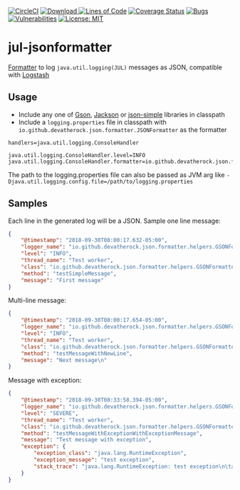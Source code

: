 [![CircleCI](https://img.shields.io/circleci/project/github/devatherock/jul-jsonformatter/master.svg)](https://circleci.com/gh/devaprasadh/jul-jsonformatter)
[![Download](https://api.bintray.com/packages/devatherock/jul-jsonformatter/jul-jsonformatter/images/download.svg) ](https://bintray.com/devatherock/jul-jsonformatter/jul-jsonformatter/_latestVersion)
[![Lines of Code](https://sonarcloud.io/api/project_badges/measure?project=jul-jsonformatter&metric=ncloc)](https://sonarcloud.io/dashboard?id=jul-jsonformatter)
[![Coverage Status](https://coveralls.io/repos/github/devaprasadh/jul-jsonformatter/badge.svg?branch=master)](https://coveralls.io/github/devaprasadh/jul-jsonformatter?branch=master)
[![Bugs](https://sonarcloud.io/api/project_badges/measure?project=jul-jsonformatter&metric=bugs)](https://sonarcloud.io/dashboard?id=jul-jsonformatter)
[![Vulnerabilities](https://sonarcloud.io/api/project_badges/measure?project=jul-jsonformatter&metric=vulnerabilities)](https://sonarcloud.io/dashboard?id=jul-jsonformatter)
[![License: MIT](https://img.shields.io/badge/License-MIT-yellow.svg)](https://opensource.org/licenses/MIT)
# jul-jsonformatter
[Formatter](https://docs.oracle.com/javase/7/docs/api/java/util/logging/Formatter.html) to log `java.util.logging(JUL)` messages as JSON, compatible with [Logstash](https://www.elastic.co/products/logstash)

## Usage
- Include any one of [Gson](https://mvnrepository.com/artifact/com.google.code.gson/gson/2.8.5), [Jackson](https://mvnrepository.com/artifact/com.fasterxml.jackson.core/jackson-databind/2.9.7) or [json-simple](https://mvnrepository.com/artifact/com.googlecode.json-simple/json-simple/1.1.1) libraries in classpath
- Include a `logging.properties` file in classpath with `io.github.devatherock.json.formatter.JSONFormatter` as the formatter

```
handlers=java.util.logging.ConsoleHandler

java.util.logging.ConsoleHandler.level=INFO
java.util.logging.ConsoleHandler.formatter=io.github.devatherock.json.formatter.JSONFormatter
```

The path to the logging.properties file can also be passed as JVM arg 
like `-Djava.util.logging.config.file=/path/to/logging.properties`

## Samples
Each line in the generated log will be a JSON. Sample one line message:
```json
{
    "@timestamp": "2018-09-30T08:00:17.632-05:00",
    "logger_name": "io.github.devatherock.json.formatter.helpers.GSONFormatterTest",
    "level": "INFO",
    "thread_name": "Test worker",
    "class": "io.github.devatherock.json.formatter.helpers.GSONFormatterTest",
    "method": "testSimpleMessage",
    "message": "First message"
}
```

Multi-line message:
```json
{
    "@timestamp": "2018-09-30T08:00:17.654-05:00",
    "logger_name": "io.github.devatherock.json.formatter.helpers.GSONFormatterTest",
    "level": "INFO",
    "thread_name": "Test worker",
    "class": "io.github.devatherock.json.formatter.helpers.GSONFormatterTest",
    "method": "testMessageWithNewLine",
    "message": "Next message\n"
}
```

Message with exception:
```json
{
    "@timestamp": "2018-09-30T08:33:58.394-05:00",
    "logger_name": "io.github.devatherock.json.formatter.helpers.GSONFormatterTest",
    "level": "SEVERE",
    "thread_name": "Test worker",
    "class": "io.github.devatherock.json.formatter.helpers.GSONFormatterTest",
    "method": "testMessageWithExceptionWithExceptionMessage",
    "message": "Test message with exception",
    "exception": {
        "exception_class": "java.lang.RuntimeException",
        "exception_message": "test exception",
        "stack_trace": "java.lang.RuntimeException: test exception\n\tat com.devaprasadh.json.formatter.helpers.GSONFormatterTest.testMessageWithExceptionWithExceptionMessage(GSONFormatterTest.java:115)\n\tat sun.reflect.NativeMethodAccessorImpl.invoke0(Native Method)\n\tat sun.reflect.NativeMethodAccessorImpl.invoke(NativeMethodAccessorImpl.java:62)\n\tat sun.reflect.DelegatingMethodAccessorImpl.invoke(DelegatingMethodAccessorImpl.java:43)\n\tat java.lang.reflect.Method.invoke(Method.java:498)\n\tat org.junit.runners.model.FrameworkMethod$1.runReflectiveCall(FrameworkMethod.java:50)\n\tat org.junit.internal.runners.model.ReflectiveCallable.run(ReflectiveCallable.java:12)\n\tat org.junit.runners.model.FrameworkMethod.invokeExplosively(FrameworkMethod.java:47)\n\tat org.junit.internal.runners.statements.InvokeMethod.evaluate(InvokeMethod.java:17)\n\tat org.junit.runners.ParentRunner.runLeaf(ParentRunner.java:325)\n\tat org.junit.runners.BlockJUnit4ClassRunner.runChild(BlockJUnit4ClassRunner.java:78)\n\tat org.junit.runners.BlockJUnit4ClassRunner.runChild(BlockJUnit4ClassRunner.java:57)\n\tat org.junit.runners.ParentRunner$3.run(ParentRunner.java:290)\n\tat org.junit.runners.ParentRunner$1.schedule(ParentRunner.java:71)\n\tat org.junit.runners.ParentRunner.runChildren(ParentRunner.java:288)\n\tat org.junit.runners.ParentRunner.access$000(ParentRunner.java:58)\n\tat org.junit.runners.ParentRunner$2.evaluate(ParentRunner.java:268)\n\tat org.junit.internal.runners.statements.RunBefores.evaluate(RunBefores.java:26)\n\tat org.junit.internal.runners.statements.RunAfters.evaluate(RunAfters.java:27)\n\tat org.junit.runners.ParentRunner.run(ParentRunner.java:363)\n\tat org.gradle.api.internal.tasks.testing.junit.JUnitTestClassExecutor.runTestClass(JUnitTestClassExecutor.java:106)\n\tat org.gradle.api.internal.tasks.testing.junit.JUnitTestClassExecutor.execute(JUnitTestClassExecutor.java:58)\n\tat org.gradle.api.internal.tasks.testing.junit.JUnitTestClassExecutor.execute(JUnitTestClassExecutor.java:38)\n\tat org.gradle.api.internal.tasks.testing.junit.AbstractJUnitTestClassProcessor.processTestClass(AbstractJUnitTestClassProcessor.java:66)\n\tat org.gradle.api.internal.tasks.testing.SuiteTestClassProcessor.processTestClass(SuiteTestClassProcessor.java:51)\n\tat sun.reflect.NativeMethodAccessorImpl.invoke0(Native Method)\n\tat sun.reflect.NativeMethodAccessorImpl.invoke(NativeMethodAccessorImpl.java:62)\n\tat sun.reflect.DelegatingMethodAccessorImpl.invoke(DelegatingMethodAccessorImpl.java:43)\n\tat java.lang.reflect.Method.invoke(Method.java:498)\n\tat org.gradle.internal.dispatch.ReflectionDispatch.dispatch(ReflectionDispatch.java:35)\n\tat org.gradle.internal.dispatch.ReflectionDispatch.dispatch(ReflectionDispatch.java:24)\n\tat org.gradle.internal.dispatch.ContextClassLoaderDispatch.dispatch(ContextClassLoaderDispatch.java:32)\n\tat org.gradle.internal.dispatch.ProxyDispatchAdapter$DispatchingInvocationHandler.invoke(ProxyDispatchAdapter.java:93)\n\tat com.sun.proxy.$Proxy2.processTestClass(Unknown Source)\n\tat org.gradle.api.internal.tasks.testing.worker.TestWorker.processTestClass(TestWorker.java:109)\n\tat sun.reflect.NativeMethodAccessorImpl.invoke0(Native Method)\n\tat sun.reflect.NativeMethodAccessorImpl.invoke(NativeMethodAccessorImpl.java:62)\n\tat sun.reflect.DelegatingMethodAccessorImpl.invoke(DelegatingMethodAccessorImpl.java:43)\n\tat java.lang.reflect.Method.invoke(Method.java:498)\n\tat org.gradle.internal.dispatch.ReflectionDispatch.dispatch(ReflectionDispatch.java:35)\n\tat org.gradle.internal.dispatch.ReflectionDispatch.dispatch(ReflectionDispatch.java:24)\n\tat org.gradle.internal.remote.internal.hub.MessageHubBackedObjectConnection$DispatchWrapper.dispatch(MessageHubBackedObjectConnection.java:155)\n\tat org.gradle.internal.remote.internal.hub.MessageHubBackedObjectConnection$DispatchWrapper.dispatch(MessageHubBackedObjectConnection.java:137)\n\tat org.gradle.internal.remote.internal.hub.MessageHub$Handler.run(MessageHub.java:404)\n\tat org.gradle.internal.concurrent.ExecutorPolicy$CatchAndRecordFailures.onExecute(ExecutorPolicy.java:63)\n\tat org.gradle.internal.concurrent.ManagedExecutorImpl$1.run(ManagedExecutorImpl.java:46)\n\tat java.util.concurrent.ThreadPoolExecutor.runWorker(ThreadPoolExecutor.java:1149)\n\tat java.util.concurrent.ThreadPoolExecutor$Worker.run(ThreadPoolExecutor.java:624)\n\tat org.gradle.internal.concurrent.ThreadFactoryImpl$ManagedThreadRunnable.run(ThreadFactoryImpl.java:55)\n\tat java.lang.Thread.run(Thread.java:748)\n"
    }
}
```
